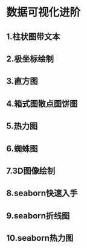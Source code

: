 # 数据可视化进阶

## 1.柱状图带文本

## 2.极坐标绘制

## 3.直方图

## 4.箱式图散点图饼图

## 5.热力图

## 6.蜘蛛图

## 7.3D图像绘制

## 8.seaborn快速入手

## 9.seaborn折线图

## 10.seaborn热力图

